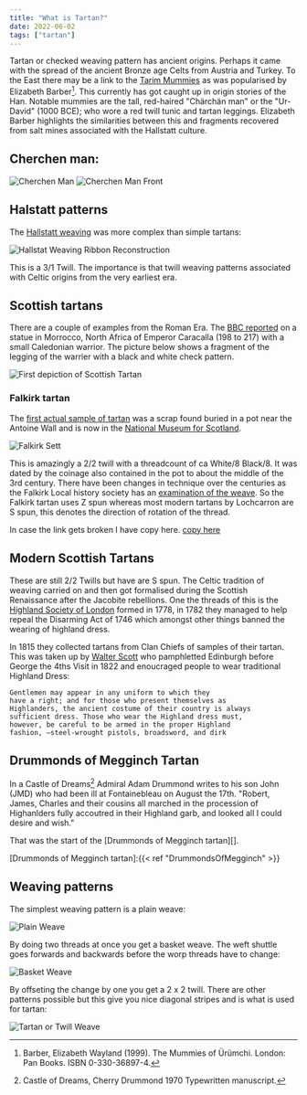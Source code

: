 ```yaml
---
title: "What is Tartan?"
date: 2022-06-02
tags: ["tartan"]
---
```


Tartan or checked weaving pattern has ancient origins.  Perhaps it came with the spread of the ancient Bronze age Celts from Austria and Turkey.  To the East there may be a link to the [Tarim Mummies][] as was popularised by Elizabeth Barber[^1].  This currently has got caught up in origin stories of the Han.  Notable mummies are the tall, red-haired "Chärchän man" or the "Ur-David" (1000 BCE); who wore a red twill tunic and tartan leggings.  Elizabeth Barber highlights the similarities between this and  fragments recovered from salt mines associated with the Hallstatt culture.

[Tarim Mummies]:https://en.wikipedia.org/wiki/Tarim_mummies
[^1]: Barber, Elizabeth Wayland (1999). The Mummies of Ürümchi. London: Pan Books. ISBN 0-330-36897-4.


## Cherchen man:

![Cherchen Man](CherchenMan.jpg "https://chinesemummies.weebly.com/cherchen-man.html")
![Cherchen Man Front](CherchenMan2.jpg "https://www.ancient-wisdom.com/chinacherchen.htm")

## Halstatt patterns
The [Hallstatt weaving][] was more complex than simple tartans:

![Hallstat Weaving Ribbon Reconstruction](ModernHallstatWeaving.png "Ribbon Reonstruction")

This is a 3/1 Twill.  The importance is that twill weaving patterns associated with Celtic origins from the very earliest era.

## Scottish tartans

There are a couple of examples from the Roman Era.  The [BBC reported][] on a statue in Morrocco, North Africa of Emperor Caracalla (198 to 217) with a small Caledonian warrior.  The picture below shows a fragment of the legging of the warrier with a black and white check pattern.

![First depiction of Scottish Tartan](CheckedLeggings.png "Checked Leggings")

### Falkirk tartan
The [first actual sample of tartan][] was a scrap found buried in a pot near the Antoine Wall and is now in the [National Museum for Scotland][].

[National Museum for Scotland]: https://nms.scran.ac.uk/database/record.php?usi=000-100-036-743-C
![Falkirk Sett](FalkirkSett.png "Falkirk Sett")

This is amazingly a 2/2 twill with a threadcount of ca White/8 Black/8.  It was dated by the coinage also contained in the pot to about the middle of the 3rd century.  There have been changes in technique over the centuries as the Falkirk Local history society has an [examination of the weave][].  So the Falkirk tartan uses  Z spun whereas most modern tartans by Lochcarron are S spun, this denotes the direction of rotation of the thread.

[first actual sample of tartan]: https://en.wikipedia.org/wiki/Border_tartan
[examination of the weave]: https://falkirklocalhistorysociety.files.wordpress.com/2019/02/object-4-falkirk-tartan.pdf
In case the link gets broken I have copy here.
[copy here](FalkirkLocalHistorySociety.pdf "Falkirk Tartan examination")


[BBC reported]:https://www.bbc.co.uk/news/uk-scotland-20579219




[Hallstatt weaving]: https://www.academia.edu/1488597/Hallstatt_Tablet_Weaving


## Modern Scottish Tartans
These are still 2/2 Twills but have are S spun.  The Celtic tradition of weaving carried on and then got formalised during the Scottish Renaissance after the Jacobite rebellions.  One the threads of this is the [Highland Society of London][] formed in 1778, in 1782 they managed to help repeal the Disarming Act of 1746 which amongst other things banned the wearing of highland dress.

In 1815 they collected tartans from Clan Chiefs  of samples of their tartan.  This was taken up by [Walter Scott][] who pamphletted Edinburgh before George the 4ths Visit in 1822 and enoucraged people to wear traditional Highland Dress:

[Walter Scott]: https://en.wikipedia.org/wiki/Walter_Scott

```
Gentlemen may appear in any uniform to which they
have a right; and for those who present themselves as
Highlanders, the ancient costume of their country is always
sufficient dress. Those who wear the Highland dress must,
however, be careful to be armed in the proper Highland
fashion, —steel-wrought pistols, broadsword, and dirk
```
[Highland Society of London]: https://highlandsocietyoflondon.org/history.php


## Drummonds of Megginch Tartan

In a Castle of Dreams[^2] Admiral Adam Drummond writes to his son John (JMD) who had been ill at Fontainebleau  on August the 17th. "Robert, James, Charles and their cousins all marched in the procession of Highanlders fully accoutred in their Highland garb, and looked all I could desire and wish."

That was the start of the [Drummonds of Megginch tartan][].

[Drummonds of Megginch tartan]:{{< ref "DrummondsOfMegginch" >}}
[^2]: Castle of Dreams, Cherry Drummond 1970 Typewritten manuscript.

## Weaving patterns

The simplest weaving pattern is a plain weave:

![Plain Weave](PlainWeave.png "Simple weave")

By doing two threads at once you get a basket weave.  The weft shuttle goes forwards and backwards before the worp threads have to change:

![Basket Weave](BasketWeave.png "Basket")

By offseting the change by one you get a 2 x 2 twill.  There are other patterns possible but this give you nice diagonal stripes and is what is used for tartan:

![Tartan or Twill Weave](2_2TwillWeave.png "Twill, tartan weave")


